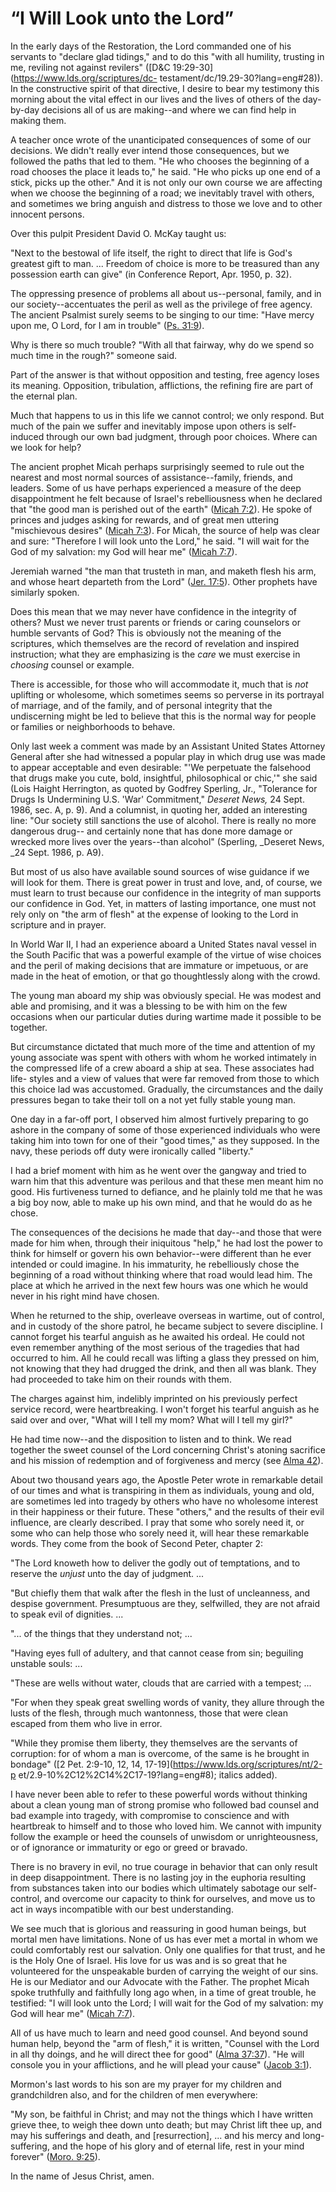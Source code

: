 # “I Will Look unto the Lord”

In the early days of the Restoration, the Lord commanded one of his servants
to "declare glad tidings," and to do this "with all humility, trusting in me,
reviling not against revilers" ([D&amp;C
19:29-30](https://www.lds.org/scriptures/dc-
testament/dc/19.29-30?lang=eng#28)). In the constructive spirit of that
directive, I desire to bear my testimony this morning about the vital effect
in our lives and the lives of others of the day-by-day decisions all of us are
making--and where we can find help in making them.

A teacher once wrote of the unanticipated consequences of some of our
decisions. We didn't really ever intend those consequences, but we followed
the paths that led to them. "He who chooses the beginning of a road chooses
the place it leads to," he said. "He who picks up one end of a stick, picks up
the other." And it is not only our own course we are affecting when we choose
the beginning of a road; we inevitably travel with others, and sometimes we
bring anguish and distress to those we love and to other innocent persons.

Over this pulpit President David O. McKay taught us:

"Next to the bestowal of life itself, the right to direct that life is God's
greatest gift to man. ... Freedom of choice is more to be treasured than any
possession earth can give" (in Conference Report, Apr. 1950, p. 32).

The oppressing presence of problems all about us--personal, family, and in our
society--accentuates the peril as well as the privilege of free agency. The
ancient Psalmist surely seems to be singing to our time: "Have mercy upon me,
O Lord, for I am in trouble" ([Ps.
31:9](https://www.lds.org/scriptures/ot/ps/31.9?lang=eng#8)).

Why is there so much trouble? "With all that fairway, why do we spend so much
time in the rough?" someone said.

Part of the answer is that without opposition and testing, free agency loses
its meaning. Opposition, tribulation, afflictions, the refining fire are part
of the eternal plan.

Much that happens to us in this life we cannot control; we only respond. But
much of the pain we suffer and inevitably impose upon others is self-induced
through our own bad judgment, through poor choices. Where can we look for
help?

The ancient prophet Micah perhaps surprisingly seemed to rule out the nearest
and most normal sources of assistance--family, friends, and leaders. Some of
us have perhaps experienced a measure of the deep disappointment he felt
because of Israel's rebelliousness when he declared that "the good man is
perished out of the earth" ([Micah
7:2](https://www.lds.org/scriptures/ot/micah/7.2?lang=eng#1)). He spoke of
princes and judges asking for rewards, and of great men uttering "mischievous
desires" ([Micah
7:3](https://www.lds.org/scriptures/ot/micah/7.3?lang=eng#2)). For Micah, the
source of help was clear and sure: "Therefore I will look unto the Lord," he
said. "I will wait for the God of my salvation: my God will hear me" ([Micah
7:7](https://www.lds.org/scriptures/ot/micah/7.7?lang=eng#6)).

Jeremiah warned "the man that trusteth in man, and maketh flesh his arm, and
whose heart departeth from the Lord" ([Jer.
17:5](https://www.lds.org/scriptures/ot/jer/17.5?lang=eng#4)). Other prophets
have similarly spoken.

Does this mean that we may never have confidence in the integrity of others?
Must we never trust parents or friends or caring counselors or humble servants
of God? This is obviously not the meaning of the scriptures, which themselves
are the record of revelation and inspired instruction; what they are
emphasizing is the _care_ we must exercise in _choosing_ counsel or example.

There is accessible, for those who will accommodate it, much that is _not_
uplifting or wholesome, which sometimes seems so perverse in its portrayal of
marriage, and of the family, and of personal integrity that the undiscerning
might be led to believe that this is the normal way for people or families or
neighborhoods to behave.

Only last week a comment was made by an Assistant United States Attorney
General after she had witnessed a popular play in which drug use was made to
appear acceptable and even desirable: "'We perpetuate the falsehood that drugs
make you cute, bold, insightful, philosophical or chic,'" she said (Lois
Haight Herrington, as quoted by Godfrey Sperling, Jr., "Tolerance for Drugs Is
Undermining U.S. 'War' Commitment," _Deseret News,_ 24 Sept. 1986, sec. A, p.
9). And a columnist, in quoting her, added an interesting line: "Our society
still sanctions the use of alcohol. There is really no more dangerous drug--
and certainly none that has done more damage or wrecked more lives over the
years--than alcohol" (Sperling, _Deseret News, _24 Sept. 1986, p. A9).

But most of us also have available sound sources of wise guidance if we will
look for them. There is great power in trust and love, and, of course, we must
learn to trust because our confidence in the integrity of man supports our
confidence in God. Yet, in matters of lasting importance, one must not rely
only on "the arm of flesh" at the expense of looking to the Lord in scripture
and in prayer.

In World War II, I had an experience aboard a United States naval vessel in
the South Pacific that was a powerful example of the virtue of wise choices
and the peril of making decisions that are immature or impetuous, or are made
in the heat of emotion, or that go thoughtlessly along with the crowd.

The young man aboard my ship was obviously special. He was modest and able and
promising, and it was a blessing to be with him on the few occasions when our
particular duties during wartime made it possible to be together.

But circumstance dictated that much more of the time and attention of my young
associate was spent with others with whom he worked intimately in the
compressed life of a crew aboard a ship at sea. These associates had life-
styles and a view of values that were far removed from those to which this
choice lad was accustomed. Gradually, the circumstances and the daily
pressures began to take their toll on a not yet fully stable young man.

One day in a far-off port, I observed him almost furtively preparing to go
ashore in the company of some of those experienced individuals who were taking
him into town for one of their "good times," as they supposed. In the navy,
these periods off duty were ironically called "liberty."

I had a brief moment with him as he went over the gangway and tried to warn
him that this adventure was perilous and that these men meant him no good. His
furtiveness turned to defiance, and he plainly told me that he was a big boy
now, able to make up his own mind, and that he would do as he chose.

The consequences of the decisions he made that day--and those that were made
for him when, through their iniquitous "help," he had lost the power to think
for himself or govern his own behavior--were different than he ever intended
or could imagine. In his immaturity, he rebelliously chose the beginning of a
road without thinking where that road would lead him. The place at which he
arrived in the next few hours was one which he would never in his right mind
have chosen.

When he returned to the ship, overleave overseas in wartime, out of control,
and in custody of the shore patrol, he became subject to severe discipline. I
cannot forget his tearful anguish as he awaited his ordeal. He could not even
remember anything of the most serious of the tragedies that had occurred to
him. All he could recall was lifting a glass they pressed on him, not knowing
that they had drugged the drink, and then all was blank. They had proceeded to
take him on their rounds with them.

The charges against him, indelibly imprinted on his previously perfect service
record, were heartbreaking. I won't forget his tearful anguish as he said over
and over, "What will I tell my mom? What will I tell my girl?"

He had time now--and the disposition to listen and to think. We read together
the sweet counsel of the Lord concerning Christ's atoning sacrifice and his
mission of redemption and of forgiveness and mercy (see [Alma
42](https://www.lds.org/scriptures/bofm/alma/42.title?lang=eng)).

About two thousand years ago, the Apostle Peter wrote in remarkable detail of
our times and what is transpiring in them as individuals, young and old, are
sometimes led into tragedy by others who have no wholesome interest in their
happiness or their future. These "others," and the results of their evil
influence, are clearly described. I pray that some who sorely need it, or some
who can help those who sorely need it, will hear these remarkable words. They
come from the book of Second Peter, chapter 2:

"The Lord knoweth how to deliver the godly out of temptations, and to reserve
the _unjust_ unto the day of judgment. ...

"But chiefly them that walk after the flesh in the lust of uncleanness, and
despise government. Presumptuous are they, selfwilled, they are not afraid to
speak evil of dignities. ...

"... of the things that they understand not; ...

"Having eyes full of adultery, and that cannot cease from sin; beguiling
unstable souls: ...

"These are wells without water, clouds that are carried with a tempest; ...

"For when they speak great swelling words of vanity, they allure through the
lusts of the flesh, through much wantonness, those that were clean escaped
from them who live in error.

"While they promise them liberty, they themselves are the servants of
corruption: for of whom a man is overcome, of the same is he brought in
bondage" ([2 Pet. 2:9-10, 12, 14, 17-19](https://www.lds.org/scriptures/nt/2-p
et/2.9-10%2C12%2C14%2C17-19?lang=eng#8); italics added).

I have never been able to refer to these powerful words without thinking about
a clean young man of strong promise who followed bad counsel and bad example
into tragedy, with compromise to conscience and with heartbreak to himself and
to those who loved him. We cannot with impunity follow the example or heed the
counsels of unwisdom or unrighteousness, or of ignorance or immaturity or ego
or greed or bravado.

There is no bravery in evil, no true courage in behavior that can only result
in deep disappointment. There is no lasting joy in the euphoria resulting from
substances taken into our bodies which ultimately sabotage our self-control,
and overcome our capacity to think for ourselves, and move us to act in ways
incompatible with our best understanding.

We see much that is glorious and reassuring in good human beings, but mortal
men have limitations. None of us has ever met a mortal in whom we could
comfortably rest our salvation. Only one qualifies for that trust, and he is
the Holy One of Israel. His love for us was and is so great that he
volunteered for the unspeakable burden of carrying the weight of our sins. He
is our Mediator and our Advocate with the Father. The prophet Micah spoke
truthfully and faithfully long ago when, in a time of great trouble, he
testified: "I will look unto the Lord; I will wait for the God of my
salvation: my God will hear me" ([Micah
7:7](https://www.lds.org/scriptures/ot/micah/7.7?lang=eng#6)).

All of us have much to learn and need good counsel. And beyond sound human
help, beyond the "arm of flesh," it is written, "Counsel with the Lord in all
thy doings, and he will direct thee for good" ([Alma
37:37](https://www.lds.org/scriptures/bofm/alma/37.37?lang=eng#36)). "He will
console you in your afflictions, and he will plead your cause" ([Jacob
3:1](https://www.lds.org/scriptures/bofm/jacob/3.1?lang=eng#0)).

Mormon's last words to his son are my prayer for my children and grandchildren
also, and for the children of men everywhere:

"My son, be faithful in Christ; and may not the things which I have written
grieve thee, to weigh thee down unto death; but may Christ lift thee up, and
may his sufferings and death, and [resurrection], ... and his mercy and long-
suffering, and the hope of his glory and of eternal life, rest in your mind
forever" ([Moro.
9:25](https://www.lds.org/scriptures/bofm/moro/9.25?lang=eng#24)).

In the name of Jesus Christ, amen.

